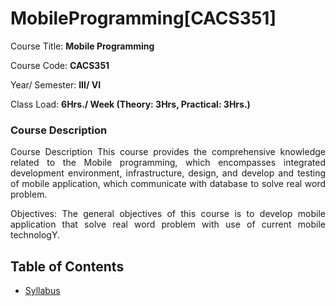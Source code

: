 # MobileProgramming[CACS351]
Course Title: **Mobile Programming**

Course Code: **CACS351**

Year/ Semester: **III/ VI**

Class Load: **6Hrs./ Week (Theory: 3Hrs, Practical: 3Hrs.)**

### Course Description

<p align = "justify">
Course Description This course provides the comprehensive knowledge related to the Mobile programming, which encompasses integrated development environment, infrastructure, design, and develop and testing of mobile application, which communicate with database to solve real word problem.
</p>

<p align = "justify">
Objectives: The general objectives of this course is to develop mobile application that solve real word problem with use of current mobile technologY.
</p>

## Table of Contents

- [Syllabus](./syllabus.md)
